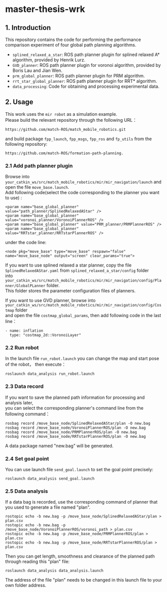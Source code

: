 # master-thesis-wrk
## 1. Introduction  
This repository contains the code for performing the performance comparison experiment of four global path planning algorithms.  
* `splined_relaxed_a_star`: ROS path planner plugin for splined relaxed A* algorithm, provided by Henrik Lurz.
* `GVD_planner`: ROS path planner plugin for voronoi algorithm, provided by Boris Lau and Jian Wen.
* `prm_global_planner`: ROS path planner plugin for PRM algorithm.
* `rrt_star_global_planner`: ROS path planner plugin for RRT* algorithm.
* `data_processing`: Code for obtaining and processing experimental data.

## 2. Usage
This work uses the `mir robot` as a simulation example.  
Please build the relevant repository through the following URL：
```
https://github.com/match-ROS/match_mobile_robotics.git
```
and build package `fpp_launch`, `fpp_msgs`, `fpp_ros` and `fp_utils` from the following repository:
```
https://github.com/match-ROS/formation-path-planning.
```
### 2.1 Add path planner plugin
Browse into `your_catkin_ws/src/match_mobile_robotics/mir/mir_navigation/launch` and open the file `move_base.launch`.  
Add following code(select the code corresponding to the planner you want to use) :
```
<param name="base_global_planner" value="path_planner/SplinedRelaxedAStar" />
<param name="base_global_planner" value="voronoi_planner/VoronoiPlannerROS" />
<param name="base_global_planner" value="PRM_planner/PRMPlannerROS" />
<param name="base_global_planner" value="RRTstar_planner/RRTstarPlannerROS" />
```
under the code line:
```
<node pkg="move_base" type="move_base" respawn="false" name="move_base_node" output="screen" clear_params="true">
```
If you want to use splined relaxed a star planner, copy the file `SplinedRelaxedAStar.yaml` from `splined_relaxed_a_star/config` folder   
into `your_catkin_ws/src/match_mobile_robotics/mir/mir_navigation/config/Planner/GlobalPLanner` folder.  
This folder stores the parameter configuration files of planners.  
  
If you want to use GVD planner, browse into `your_catkin_ws/src/match_mobile_robotics/mir/mir_navigation/config/Costmap` folder  
and open the file `costmap_global_params`, then add following code in the last line： 
```
- name: inflation
  type: "costmap_2d::VoronoiLayer"
```

### 2.2 Run robot
In the launch file `run_robot.launch` you can change the map and start pose of the robot， then execute：
```
roslaunch data_analysis run_robot.launch
```
### 2.3 Data record
If you want to save the planned path information for processing and analysis later,  
you can select the corresponding planner's command line from the following command：
```
rosbag record /move_base_node/SplinedRelaxedAStar/plan -O new.bag
rosbag record /move_base_node/VoronoiPlannerROS/plan -O new.bag
rosbag record /move_base_node/PRMPlannerROS/plan -O new.bag
rosbag record /move_base_node/RRTstarPlannerROS/plan -O new.bag
```
A data package named "new.bag" will be generated.
### 2.4 Set goal point
You can use launch file `send_goal.launch` to set the goal point precisely:
```
roslaunch data_analysis send_goal.launch
```
### 2.5 Data analysis
If a data bag is recorded, use the corresponding command of planner that you used to generate a file named "plan".
```
rostopic echo -b new.bag -p /move_base_node/SplinedRelaxedAStar/plan > plan.csv
rostopic echo -b new.bag -p /move_base_node/VoronoiPlannerROS/voronoi_path > plan.csv
rostopic echo -b new.bag -p /move_base_node/PRMPlannerROS/plan > plan.csv
rostopic echo -b new.bag -p /move_base_node/RRTstarPlannerROS/plan > plan.csv
```
Then you can get length, smoothness and clearance of the planned path through reading this "plan" file:
```
roslaunch data_analysis data_analysis.launch
```
The address of the file "plan" needs to be changed in this launch file to your own folder address.
